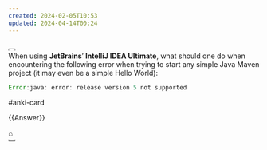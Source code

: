 ```yaml
---
created: 2024-02-05T10:53
updated: 2024-04-14T00:24
---
```



﹇<br>
When using **JetBrains**’ **IntelliJ IDEA Ultimate**, what should one do when encountering the following error when trying to start any simple Java Maven project (it may even be a simple Hello World):

```java
Error:java: error: release version 5 not supported
```

#anki-card 

{{Answer}}

⌂
<br>﹈<br>
